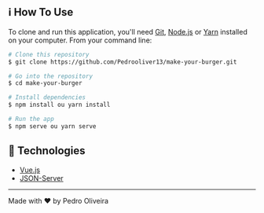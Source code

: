 ## :information_source: How To Use

To clone and run this application, you'll need [Git](https://git-scm.com), [Node.js](https://nodejs.org/en/) or [Yarn](https://yarnpkg.com/getting-started) installed on your computer. From your command line:

```bash
# Clone this repository
$ git clone https://github.com/Pedrooliver13/make-your-burger.git

# Go into the repository
$ cd make-your-burger

# Install dependencies
$ npm install ou yarn install

# Run the app
$ npm serve ou yarn serve

```
## :rocket: Technologies

-  [Vue.js]()
-  [JSON-Server]()
---

Made with ♥ by Pedro Oliveira
